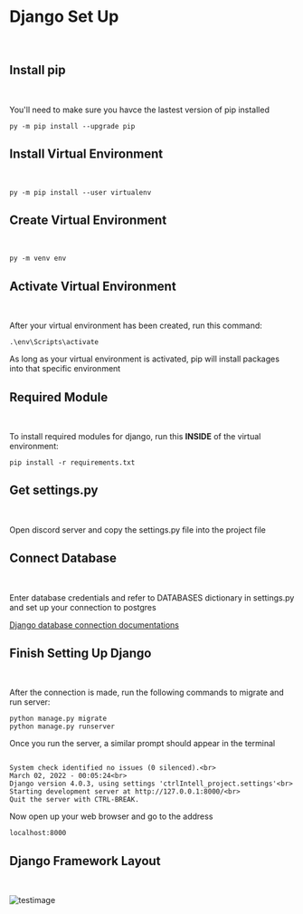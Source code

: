 # Django Set Up
<br />

## Install pip
<br />

You'll need to make sure you havce the lastest version of pip installed
```
py -m pip install --upgrade pip
```
## Install Virtual Environment
<br />

```
py -m pip install --user virtualenv
```
## Create Virtual Environment
<br />

```
py -m venv env
```
## Activate Virtual Environment
<br />

After your virtual environment has been created, run this command:
```
.\env\Scripts\activate
```


As long as your virtual environment is activated, pip will install packages into that specific environment 

## Required Module
<br />
 
To install required modules for django, run this **INSIDE** of the virtual environment:
```
pip install -r requirements.txt
```

##  Get settings.py
<br />

Open discord server and copy the settings.py file into the project file 

## Connect Database
<br />

Enter database credentials and refer to DATABASES dictionary in settings.py and set up your connection to postgres

[Django database connection documentations](https://docs.djangoproject.com/en/4.0/ref/settings/#databases)


## Finish Setting Up Django
<br />

After the connection is made, run the following commands to migrate and run server:
```
python manage.py migrate
python manage.py runserver
```

Once you run the server, a similar prompt should appear in the terminal



```

System check identified no issues (0 silenced).<br>
March 02, 2022 - 00:05:24<br>
Django version 4.0.3, using settings 'ctrlIntell_project.settings'<br>
Starting development server at http://127.0.0.1:8000/<br>
Quit the server with CTRL-BREAK.

```
Now open up your web browser and go to the address

```
localhost:8000
```

## Django Framework Layout
<br />

![testimage](https://miro.medium.com/max/1400/1*bmpNidybiuF22EOg71wvPw.png)













